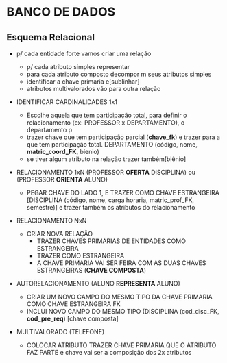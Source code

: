 # BANCO DE DADOS

## Esquema Relacional

- p/ cada entidade forte vamos criar uma relação

  - p/ cada atributo simples representar
  - para cada atributo composto decompor m seus atributos simples
  - identificar a chave primaria e[sublinhar]
  - atributos multivalorados vão para outra relação

- IDENTIFICAR CARDINALIDADES 1x1
  - Escolhe aquela que tem participação total, para definir o relacionamento (ex: PROFESSOR x DEPARTAMENTO), o departamento p
  - trazer chave que tem participação parcial (**chave_fk**) e trazer para a que tem participação total. DEPARTAMENTO (código, nome, **matric_coord_FK**, bienio)
  - se tiver algum atributo na relação trazer também[biênio]
- RELACIONAMENTO 1xN (PROFESSOR **OFERTA** DISCIPLINA) ou (PROFESSOR **ORIENTA** ALUNO)
  - PEGAR CHAVE DO LADO 1, E TRAZER COMO CHAVE ESTRANGEIRA [DISCIPLINA (código, nome, carga horaria, matric_prof_FK, semestre)] e trazer também os atributos do relacionamento
- RELACIONAMENTO NxN
  - CRIAR NOVA RELAÇÃO
    - TRAZER CHAVES PRIMARIAS DE ENTIDADES COMO ESTRANGEIRA
    - TRAZER COMO ESTRANGEIRA
    - A CHAVE PRIMARIA VAI SER FEIRA COM AS DUAS CHAVES ESTRANGEIRAS (**CHAVE COMPOSTA**)
- AUTORELACIONAMENTO (ALUNO **REPRESENTA** ALUNO)
  - CRIAR UM NOVO CAMPO DO MESMO TIPO DA CHAVE PRIMARIA COMO CHAVE ESTRANGEIRA FK
  - INCLUI NOVO CAMPO DO MESMO TIPO (DISCIPLINA (cod_disc_FK, **cod_pre_req**) [chave composta]
- MULTIVALORADO (TELEFONE)
  - COLOCAR ATRIBUTO TRAZER CHAVE PRIMARIA QUE O ATRIBUTO FAZ PARTE e chave vai ser a composição dos 2x atributos
